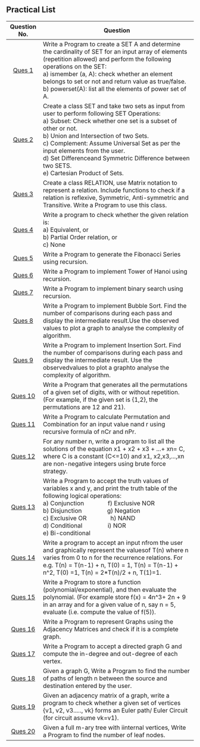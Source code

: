 ## Practical List 

   Question No.   | Question
:---------------:| -------------
   [Ques 1](QUES01.cpp)        | Write a Program to create a SET A and determine the cardinality of SET for an input array of elements (repetition allowed) and perform the following operations on the SET:<br/>a) ismember (a, A): check whether an element belongs to set or not and return value as true/false.<br/>b) powerset(A): list all the elements of power set of A.
   [Ques 2](QUES02.cpp)        | Create  a  class  SET  and take  two  sets  as  input  from  user  to perform following  SET Operations:<br/>a) Subset: Check whether one set is a subset of other or not.<br/>b) Union and Intersection of two Sets.<br/>c) Complement: Assume Universal Set as per the input elements from the user.<br/>d) Set Differenceand Symmetric Difference between two SETS.<br/>e) Cartesian Product of Sets.
   [Ques 3](QUES03.cpp)        | Create a class RELATION, use Matrix notation to represent a relation. Include functions to check if a relation is reflexive, Symmetric, Anti-symmetric and Transitive. Write a Program to use this class.
   [Ques 4](QUES04.cpp)        | Write a program to check whether the given relation is:<br/>a) Equivalent, or<br/>b) Partial Order relation, or<br/>c) None
   [Ques 5](QUES05.cpp)        | Write a Program to generate the Fibonacci Series using recursion.
   [Ques 6](QUES06.cpp)        | Write a Program to implement Tower of Hanoi using recursion.
   [Ques 7](QUES07.cpp)        | Write a Program to implement binary search using recursion.
   [Ques 8](QUES08.cpp)        | Write a Program to implement Bubble Sort. Find the number of comparisons during each pass and display the intermediate result.Use the observed values to plot a graph to analyse the complexity of algorithm.
   [Ques 9](QUES09.cpp)        | Write a Program to implement Insertion Sort. Find the number of comparisons during each pass and display the intermediate result. Use the observedvalues to plot a graphto analyse the complexity of algorithm.
   [Ques 10](QUES10.cpp)       | Write a Program that generates all the permutations of a given set of digits, with or without repetition. (For example, if the given set is {1,2}, the permutations are 12 and 21). 
   [Ques 11](QUES11.cpp)       | Write a Program to calculate Permutation and Combination for an input value nand r using recursive formula of  nCr and nPr.
   [Ques 12](QUES12.cpp)       | For any number n, write a program to list all the solutions of the equation x1 + x2 + x3 + ...+ xn=  C,  where  C  is  a  constant  (C<=10)  and x1,  x2,x3,...,xn are  non-negative  integers using  brute force strategy.
   [Ques 13](QUES13.cpp)       | Write a Program to accept the truth values of variables x and y, and print the truth table of the following logical operations:<br/>a) Conjunction&emsp;&emsp;&emsp;&emsp;f) Exclusive NOR<br/>b) Disjunction&emsp;&emsp;&emsp;&emsp; g) Negation<br/>c) Exclusive OR&emsp;&emsp;&emsp;&emsp;h) NAND<br/>d) Conditional &emsp;&emsp;&emsp;&emsp;i) NOR<br/>e) Bi-conditional
   [Ques 14](QUES&#32;14)       | Write a program to accept an input nfrom the user and graphically represent the valuesof T(n) where n varies from 0 to n for the recurrence relations. For e.g. T(n) = T(n-1) + n, T(0) = 1, T(n) = T(n-1) + n^2, T(0) =1, T(n) = 2*T(n)/2 + n, T(1)=1.
   [Ques 15](QUES15.cpp)       | Write  a  Program to  store  a  function  (polynomial/exponential), and  then  evaluate  the polynomial. (For example store f(x) = 4n^3+ 2n + 9 in an array and for a given value of n, say n = 5, evaluate (i.e. compute the value of f(5)).
   [Ques 16](QUES&#32;16)       | Write  a  Program to  represent  Graphs  using  the  Adjacency  Matrices  and  check  if  it  is  a complete graph.
   [Ques 17](QUES&#32;17)       | Write a Program to accept a directed graph G and compute the in-degree and out-degree of each vertex.
   [Ques 18](QUES&#32;18)       | Given a  graph  G, Write  a  Program to  find  the  number  of  paths  of  length n between  the source and destination entered by the user.
   [Ques 19](QUES19.cpp)       | Given  an  adjacency  matrix  of  a  graph,  write  a  program  to check  whether  a  given  set  of vertices {v1, v2, v3....., vk} forms an Euler path/ Euler Circuit (for circuit assume vk=v1).
   [Ques 20](QUES20.cpp)       | Given a full m-ary tree with iinternal vertices, Write a Program to find the number of leaf nodes.

